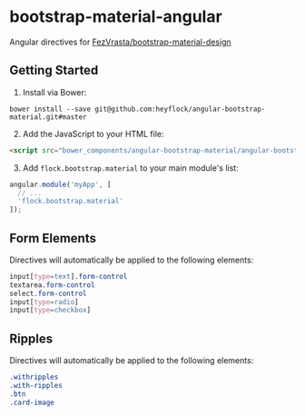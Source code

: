 # bootstrap-material-angular
Angular directives for [FezVrasta/bootstrap-material-design](https://github.com/FezVrasta/bootstrap-material-design)

## Getting Started

1. Install via Bower:

  ```
  bower install --save git@github.com:heyflock/angular-bootstrap-material.git#master
  ```
2. Add the JavaScript to your HTML file:

  ```html
  <script src="bower_components/angular-bootstrap-material/angular-bootstrap-material.js"></script>
  ```
3. Add `flock.bootstrap.material` to your main module's list:

  ```js
  angular.module('myApp', [
    // ...
    'flock.bootstrap.material'
  ]);
  ```

## Form Elements
Directives will automatically be applied to the following elements:
```css
input[type=text].form-control
textarea.form-control
select.form-control
input[type=radio]
input[type=checkbox]
```

## Ripples
Directives will automatically be applied to the following elements:
```css
.withripples
.with-ripples
.btn
.card-image
```
